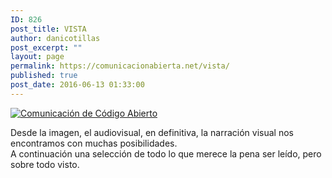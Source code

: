 ```yaml
---
ID: 826
post_title: VISTA
author: danicotillas
post_excerpt: ""
layout: page
permalink: https://comunicacionabierta.net/vista/
published: true
post_date: 2016-06-13 01:33:00
---
```

<a href="https://www.comunicacionabierta.net/blog/2015/04/comunicacion-de-codigo-abierto-para-una-gestion-cultural-contemporanea/" target="_blank"><img src="https://www.comunicacionabierta.net/wp-content/uploads/2015/04/cloud.jpg" alt="Comunicación de Código Abierto" /></a><p>Desde la imagen, el audiovisual, en definitiva, la narración visual nos encontramos con muchas posibilidades.<br />
A continuación una selección de todo lo que merece la pena ser leído, pero sobre todo visto.</p>